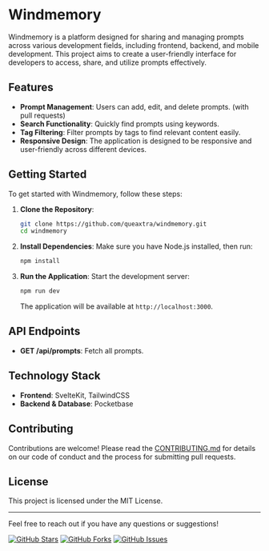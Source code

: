 # Windmemory

Windmemory is a platform designed for sharing and managing prompts across various development fields, including frontend, backend, and mobile development. This project aims to create a user-friendly interface for developers to access, share, and utilize prompts effectively.

## Features
- **Prompt Management**: Users can add, edit, and delete prompts. (with pull requests)
- **Search Functionality**: Quickly find prompts using keywords.
- **Tag Filtering**: Filter prompts by tags to find relevant content easily.
- **Responsive Design**: The application is designed to be responsive and user-friendly across different devices.

## Getting Started
To get started with Windmemory, follow these steps:

1. **Clone the Repository**:
   ```bash
   git clone https://github.com/queaxtra/windmemory.git
   cd windmemory
   ```

2. **Install Dependencies**:
   Make sure you have Node.js installed, then run:
   ```bash
   npm install
   ```

3. **Run the Application**:
   Start the development server:
   ```bash
   npm run dev
   ```
   The application will be available at `http://localhost:3000`.

## API Endpoints
- **GET /api/prompts**: Fetch all prompts.

## Technology Stack
- **Frontend**: SvelteKit, TailwindCSS
- **Backend & Database**: Pocketbase

## Contributing
Contributions are welcome! Please read the [CONTRIBUTING.md](CONTRIBUTING.md) for details on our code of conduct and the process for submitting pull requests.

## License
This project is licensed under the MIT License.

---

Feel free to reach out if you have any questions or suggestions!

[![GitHub Stars](https://img.shields.io/github/stars/queaxtra/windmemory?style=social)](https://github.com/queaxtra/windmemory)
[![GitHub Forks](https://img.shields.io/github/forks/queaxtra/windmemory?style=social)](https://github.com/queaxtra/windmemory)
[![GitHub Issues](https://img.shields.io/github/issues/queaxtra/windmemory?style=social)](https://github.com/queaxtra/windmemory/issues)